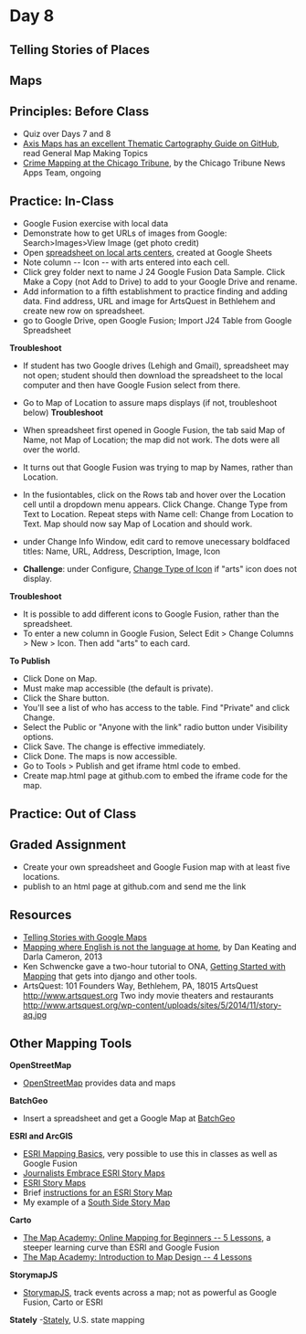 # Day 8

## Telling Stories of Places

## Maps

## Principles: Before Class
- Quiz over Days 7 and 8
- [Axis Maps has an excellent Thematic Cartography Guide on GitHub](http://axismaps.github.io/thematic-cartography/), read General Map Making Topics
- [Crime Mapping at the Chicago Tribune](http://crime.chicagotribune.com/), by the Chicago Tribune News Apps Team, ongoing

## Practice: In-Class

- Google Fusion exercise with local data
- Demonstrate how to get URLs of images from Google: Search>Images>View Image (get photo credit)
- Open [spreadsheet on local arts centers](https://docs.google.com/spreadsheets/d/1IuaZxQf0zKPVXZZbs7VJKQWG4ePLbf-utVQ8ueN7Eg0/edit?usp=sharing), created at Google Sheets
- Note column -- Icon -- with arts entered into each cell.
- Click grey folder next to name J 24 Google Fusion Data Sample. Click Make a Copy (not Add to Drive) to add to your Google Drive and rename.
- Add information to a fifth establishment to practice finding and adding data. Find address, URL and image for ArtsQuest in Bethlehem and create new row on spreadsheet. 
- go to Google Drive, open Google Fusion; Import J24 Table from Google Spreadsheet

**Troubleshoot**
- If student has two Google drives (Lehigh and Gmail), spreadsheet may not open; student should then download the spreadsheet to the local computer and then have Google Fusion select from there.

- Go to Map of Location to assure maps displays (if not, troubleshoot below)
**Troubleshoot**
- When spreadsheet first opened in Google Fusion, the tab said Map of Name, not Map of Location; the map did not work. The dots were all over the world.
- It turns out that Google Fusion was trying to map by Names, rather than Location.
- In the fusiontables, click on the Rows tab and hover over the Location cell until a dropdown menu appears. Click Change. Change Type from Text to Location. Repeat steps with Name cell: Change from Location to Text. Map should now say Map of Location and should work.

- under Change Info Window, edit card to remove unecessary boldfaced titles: Name, URL, Address, Description, Image, Icon
- **Challenge**: under Configure, [Change Type of Icon](https://support.google.com/fusiontables/answer/2679986?hl=en&ref_topic=2592806) if "arts" icon does not display.

**Troubleshoot**
- It is possible to add different icons to Google Fusion, rather than the spreadsheet. 
- To enter a new column in Google Fusion, Select Edit > Change Columns > New > Icon. Then add "arts" to each card.

**To Publish**
- Click Done on Map.
- Must make map accessible (the default is private).
- Click the Share button.
- You'll see a list of who has access to the table. Find "Private" and click Change.
- Select the Public or "Anyone with the link" radio button under Visibility options.
- Click Save. The change is effective immediately.
- Click Done. The maps is now accessible.
- Go to Tools > Publish and get iframe html code to embed.
- Create map.html page at github.com to embed the iframe code for the map.

## Practice: Out of Class
## Graded Assignment

- Create your own spreadsheet and Google Fusion map with at least five locations.
- publish to an html page at github.com and send me the link

## Resources

- [Telling Stories with Google Maps](https://sites.google.com/site/geomedialab/exercise-1)
- [Mapping where English is not the language at home](http://www.washingtonpost.com/wp-srv/special/national/us-language-map/), by Dan Keating and Darla Cameron, 2013
- Ken Schwencke gave a two-hour tutorial to ONA, [Getting Started with Mapping](http://forjournalism.github.io/courses/mapping/) that gets into django and other tools.
- ArtsQuest: 101 Founders Way, Bethlehem, PA, 18015	ArtsQuest	http://www.artsquest.org	Two indy movie theaters and restaurants	http://www.artsquest.org/wp-content/uploads/sites/5/2014/11/story-aq.jpg

## Other Mapping Tools

**OpenStreetMap**
- [OpenStreetMap](https://www.openstreetmap.org/about) provides data and maps

**BatchGeo**
- Insert a spreadsheet and get a Google Map at [BatchGeo](https://batchgeo.com/)

**ESRI and ArcGIS**
  - [ESRI Mapping Basics](http://www.esri.com/connected#Mapping%20Our%20World), very possible to use this in classes as well as Google Fusion
  - [Journalists Embrace ESRI Story Maps](https://blogs.esri.com/esri/esri-insider/2015/07/06/journalists-embrace-story-maps/)
  - [ESRI Story Maps](http://storymaps.arcgis.com/en/)
  - Brief [instructions for an ESRI Story Map](http://www.esri.com/esri-news/arcwatch/0513/make-a-map-tour-story-map)
  - My example of a [South Side Story Map](http://jacklule.github.io/pages/ESRIMapStory.html)

**Carto**
  - [The Map Academy: Online Mapping for Beginners -- 5 Lessons](http://academy.cartodb.com/courses/beginners-course/), a steeper learning curve than ESRI and Google Fusion
  - [The Map Academy: Introduction to Map Design -- 4 Lessons](http://academy.cartodb.com/courses/design-for-beginners/)

**StorymapJS**
- [StorymapJS](https://storymap.knightlab.com/), track events across a map; not as powerful as Google Fusion, Carto or ESRI
 
**Stately**
-[Stately](https://intridea.github.io/stately/), U.S. state mapping


